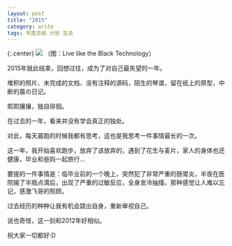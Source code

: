 ```yaml
---
layout: post
title: "2015"
category: write
tags: 年度总结 计划 生活
---
```

{:.center}
![](http://7fv96s.com1.z0.glb.clouddn.com/%40%2Fimage%2Fwrite%2F2015%2Fxbaa2.jpg)
（图：Live like the Black Technology）

2015年就此结束，回想过往，成为了对自己最失望的一年。

堆积的照片、未完成的文档、没有注释的源码，陌生的琴谱，留在纸上的原型，中断的晨の日记。

熙熙攘攘，独自徘徊。

在过去的一年，看来并没有学会真正的独处。

对此，每天晨跑的时候我都有思考，这也是我思考一件事情最长的一次。

这一年，我开始喜欢跑步，放弃了该放弃的，遇到了花生与麦片，家人的身体也还健康，毕业和爸妈一起旅行...

要提的一件事情是：临毕业前的一个晚上，突然犯了非常严重的肠胃炎，半夜在医院输了半瓶点滴后，出现了严重的过敏反应，全身发冷抽搐，那种感觉让人难以忘记，感激飞哥的照顾。

过去经历的种种让我有机会跳出自身，重新审视自己。

说也奇怪，这一刻和2012年好相似。

祝大家一切都好:D